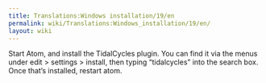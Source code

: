 ```yaml
---
title: Translations:Windows installation/19/en
permalink: wiki/Translations:Windows_installation/19/en/
layout: wiki
---
```


Start Atom, and install the TidalCycles plugin. You can find it via the
menus under edit \> settings \> install, then typing “tidalcycles” into
the search box. Once that’s installed, restart atom.
